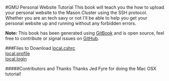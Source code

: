 #GMU Personal Website Tutorial
This book will teach you the how to upload your personal website to the Mason Cluster using the SSH protocol. Whether you are an tech savy or not I'll be able to help you get your personal website up and running without any forbidden errors.

**Note:** This book has been generated using [GitBook](http://www.gitbook.io) and is open source, feel free to contribute or signal issues on [GitHub](https://github.com/the-ben-waters/gmuwebdevtut.tutorial).

###Files to Download
[local.cshrc](https://raw.githubusercontent.com/the-ben-waters/gmuwebdevtut/master/assets/local.cshrc)  
[local.profile](https://raw.githubusercontent.com/the-ben-waters/gmuwebdevtut/master/assets/local.profile)  
[local.login](https://raw.githubusercontent.com/the-ben-waters/gmuwebdevtut/master/assets/local.login)  

#####Contributors and Thanks
Thanks Jed Fyre for doing the Mac OSX tutorial!
